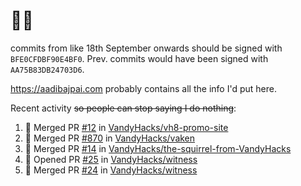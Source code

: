 # 👋🏻
<!--
**aadibajpai/aadibajpai** is a ✨ _special_ ✨ repository because its `README.md` (this file) appears on your GitHub profile.
-->
commits from like 18th September onwards should be signed with `BFE0CFDBF90E4BF0`. Prev. commits would have been signed with `AA75B83DB24703D6`.

https://aadibajpai.com probably contains all the info I'd put here.

Recent activity ~~so people can stop saying I do nothing~~:
<!--START_SECTION:activity-->
1. 🎉 Merged PR [#12](https://github.com/VandyHacks/vh8-promo-site/pull/12) in [VandyHacks/vh8-promo-site](https://github.com/VandyHacks/vh8-promo-site)
2. 🎉 Merged PR [#870](https://github.com/VandyHacks/vaken/pull/870) in [VandyHacks/vaken](https://github.com/VandyHacks/vaken)
3. 🎉 Merged PR [#14](https://github.com/VandyHacks/the-squirrel-from-VandyHacks/pull/14) in [VandyHacks/the-squirrel-from-VandyHacks](https://github.com/VandyHacks/the-squirrel-from-VandyHacks)
4. 💪 Opened PR [#25](https://github.com/VandyHacks/witness/pull/25) in [VandyHacks/witness](https://github.com/VandyHacks/witness)
5. 🎉 Merged PR [#24](https://github.com/VandyHacks/witness/pull/24) in [VandyHacks/witness](https://github.com/VandyHacks/witness)
<!--END_SECTION:activity-->
